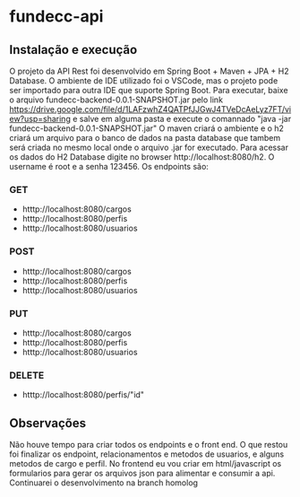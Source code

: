 ﻿# fundecc-api
## Instalação e execução
O projeto da API Rest foi desenvolvido em Spring Boot + Maven + JPA + H2 Database. O ambiente de IDE utilizado foi o VSCode, mas o projeto pode ser importado para outra IDE que suporte Spring Boot.
Para executar, baixe o arquivo fundecc-backend-0.0.1-SNAPSHOT.jar pelo link https://drive.google.com/file/d/1LAFzwhZ4QATPfJJGwJ4TVeDcAeLyz7FT/view?usp=sharing e salve em alguma pasta e execute o comannado "java -jar fundecc-backend-0.0.1-SNAPSHOT.jar"
O maven criará o ambiente e o h2 criará um arquivo para o banco de dados na pasta database que tambem será criada no mesmo local onde o arquivo .jar for executado.
Para acessar os dados do H2 Database digite no browser http://localhost:8080/h2. O username é root e a senha 123456.
Os endpoints são: 
### GET 
- htttp://localhost:8080/cargos
- htttp://localhost:8080/perfis
- htttp://localhost:8080/usuarios

### POST 
- htttp://localhost:8080/cargos
- htttp://localhost:8080/perfis
- htttp://localhost:8080/usuarios

### PUT
- htttp://localhost:8080/cargos
- htttp://localhost:8080/perfis
- htttp://localhost:8080/usuarios

### DELETE 
- htttp://localhost:8080/perfis/"id"

## Observações
Não houve tempo para criar todos os endpoints e o front end.
O que restou foi finalizar os endpoint, relacionamentos e metodos de usuarios, e alguns metodos de cargo e perfil.
No frontend eu vou criar em html/javascript os formularios para gerar os arquivos json para alimentar e consumir a api.
Continuarei o desenvolvimento na branch homolog

